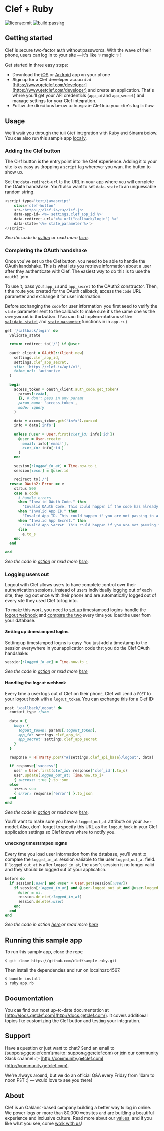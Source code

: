 # Clef + Ruby
![license:mit](https://img.shields.io/badge/license-mit-blue.svg)
![build:passing](https://img.shields.io/travis/joyent/node/v0.6.svg)

## Getting started
Clef is secure two-factor auth without passwords. With the wave of their phone, users can log in to your site — it's like :sparkles: magic :sparkles:! 

Get started in three easy steps:
* Download the [iOS](https://itunes.apple.com/us/app/clef/id558706348) or [Android](https://play.google.com/store/apps/details?id=io.clef&hl=en) app on your phone 
* Sign up for a Clef developer account at [https://www.getclef.com/developer](https://www.getclef.com/developer) and create an application. That's where you'll get your API credentials (`app_id` and `app_secret`) and manage settings for your Clef integration.
* Follow the directions below to integrate Clef into your site's log in flow. 

## Usage
We'll walk you through the full Clef integration with Ruby and Sinatra below. You can also run this sample app [locally](#running-this-sample-app).

### Adding the Clef button

The Clef button is the entry point into the Clef experience. Adding it to your site is as easy as dropping a `script` tag wherever you want the button to show up. 

Set the `data-redirect-url` to the URL in your app where you will complete the OAuth handshake. You'll also want to set `data-state` to an unguessable random string. <br>

```javascript
<script type='text/javascript'
    class='clef-button'
    src='https://clef.io/v3/clef.js'
    data-app-id='<%= settings.clef_app_id %>'
    data-redirect-url='<%= url("callback/login") %>'
    data-state='<%= state_parameter %>'>
</script>
```
*See the code in [action](/views/index.erb#L13-L18) or read more [here](http://docs.getclef.com/v1.0/docs/adding-the-clef-button).*<br>

### Completing the OAuth handshake
Once you've set up the Clef button, you need to be able to handle the OAuth handshake. This is what lets you retrieve information about a user after they authenticate with Clef. The easiest way to do this is to use the `oauth2` gem.

To use it, pass your `app_id` and `app_secret` to the OAuth2 constructor. Then,
t the route you created for the OAuth callback, access the `code` URL parameter and exchange it for user information. 

Before exchanging the `code` for user information, you first need to verify the `state` parameter sent to the callback to make sure it's the same one as the one you set in the button. (You can find implementations of the <code><a href="/app.rb#L27-L33" target="_blank">validate_state!</a></code> and <code><a href="/app.rb#L19-L25" target="_blank">state_parameter</a></code> functions in in `app.rb`.) 

```ruby
get '/callback/login' do
  validate_state!

  return redirect to('/') if @user

  oauth_client = OAuth2::Client.new(
    settings.clef_app_id,
    settings.clef_app_secret,
    site: 'https://clef.io/api/v1',
    token_url: 'authorize'
  )

  begin
    access_token = oauth_client.auth_code.get_token(
      params[:code],
      {}, # don't pass in any params
      param_name: 'access_token',
      mode: :query
    )

    data = access_token.get('info').parsed
    info = data['info']

    unless @user = User.first(clef_id: info['id'])
      @user = User.create(
        email: info['email'],
        clef_id: info['id']
      )
    end

    session[:logged_in_at] = Time.now.to_i
    session[:user] = @user.id

    redirect to('/')
  rescue OAuth2::Error => e
    status 500
    case e.code
      # handle errors 
      when "Invalid OAuth Code." then
        'Invalid OAuth Code. This could happen if the code has already been consumed or has expired.'
      when "Invalid App ID." then
        'Invalid App ID. This could happen if you are not passing in a valid Clef application ID.'
      when "Invalid App Secret." then
        'Invalid App Secret. This could happen if you are not passing in a valid Clef application secret or it does not match the application ID you are passing in.'
      else
        e.to_s
    end
  end

end
```
*See the code in [action](/app.rb#L62-L110) or read more [here](http://docs.getclef.com/v1.0/docs/authenticating-users).*<br>

### Logging users out 
Logout with Clef allows users to have complete control over their authentication sessions. Instead of users individually logging out of each site, they log out once with their phone and are automatically logged out of every site they used Clef to log into.

To make this work, you need to [set up](#setting-up-timestamped-logins) timestamped logins, handle the [logout webhook](#handling-the-logout-webhook) and [compare the two](#checking-timestamped-logins) every time you load the user from your database. 

#### Setting up timestamped logins
Setting up timestamped logins is easy. You just add a timestamp to the session everywhere in your application code that you do the Clef OAuth handshake:

```ruby
session[:logged_in_at] = Time.now.to_i
```

*See the code in [action](/app.rb#L92) or read more [here](http://docs.getclef.com/v1.0/docs/checking-timestamped-logins)*

#### Handling the logout webhook
Every time a user logs out of Clef on their phone, Clef will send a `POST` to your logout hook with a `logout_token`. You can exchange this for a Clef ID:

```ruby
post '/callback/logout' do
  content_type :json

  data = {
    body: {
      logout_token: params[:logout_token],
      app_id: settings.clef_app_id,
      app_secret: settings.clef_app_secret
    }
  }

  response = HTTParty.post("#{settings.clef_api_base}/logout", data)

  if response['success']
    user = User.first(clef_id: response['clef_id'].to_s)
    user.update(logged_out_at: Time.now.to_i)
    { success: true }.to_json
  else
    status 500
    { error: response['error'] }.to_json
  end
end

```
*See the code in [action](/app.rb#L117-L138) or read more [here](http://docs.getclef.com/v1.0/docs/handling-the-logout-webhook).*<br>

You'll want to make sure you have a `logged_out_at` attribute on your `User` model. Also, don't forget to specify this URL as the `logout_hook` in your Clef application settings so Clef knows where to notify you.

#### Checking timestamped logins
Every time you load user information from the database, you'll want to compare the `logged_in_at` session variable to the user `logged_out_at` field. If `logged_out_at` is after `logged_in_at`, the user's session is no longer valid and they should be logged out of your application.

```ruby
before do
  if session[:user] and @user = User.get(session[:user])
    if session[:logged_in_at] and @user.logged_out_at and @user.logged_out_at > session[:logged_in_at]
      @user = nil
      session.delete(:logged_in_at)
      session.delete(:user)
    end
  end
end
```
*See the code in action [here](/app.rb#L40-L48) or read more [here](http://docs.getclef.com/v1.0/docs/checking-timestamped-logins)*

## Running this sample app 
To run this sample app, clone the repo:

```
$ git clone https://github.com/clef/sample-ruby.git
```

Then install the dependencies and run on localhost:4567.
```
$ bundle install
$ ruby app.rb
```

## Documentation
You can find our most up-to-date documentation at [http://docs.getclef.com](http://docs.getclef.com/). It covers additional topics like customizing the Clef button and testing your integration.

## Support
Have a question or just want to chat? Send an email to [support@getclef.com](mailto: support@getclef.com) or join our community Slack channel :point_right: [http://community.getclef.com](http://community.getclef.com).

We're always around, but we do an official Q&A every Friday from 10am to noon PST :) — would love to see you there! 

## About 
Clef is an Oakland-based company building a better way to log in online. We power logs on more than 80,000 websites and are building a beautiful experience and inclusive culture. Read more about our [values](https://getclef.com/values), and if you like what you see, come [work with us](https://getclef.com/jobs)!



